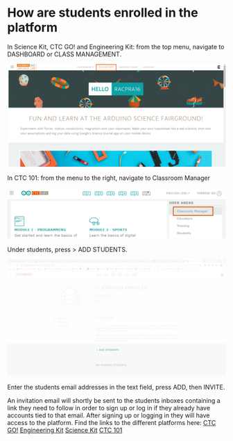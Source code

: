 # How are students enrolled in the platform

In Science Kit, CTC GO! and Engineering Kit: from the top menu, navigate to DASHBOARD or CLASS MANAGEMENT.

![dashboard 1](../../assets/img/Howarestudentsenrolledintheplatform/1.png)

In CTC 101: from the menu to the right, navigate to Classroom Manager

![dashboard 2](../../assets/img/Howarestudentsenrolledintheplatform/2.png)

Under students, press > ADD STUDENTS.

![dashboard 3](../../assets/img/Howarestudentsenrolledintheplatform/3.png)

Enter the students email addresses in the text field, press ADD, then INVITE.

An invitation email will shortly be sent to the students inboxes containing a link they need to follow in order to sign up or log in if they already have accounts tied to that email. After signing up or logging in they will have access to the platform. Find the links to the different platforms here:
[CTC GO!](https://ctc-go.arduino.cc/)
[Engineering Kit](https://create.arduino.cc/edu/courses/course/)
[Science Kit](https://physics-lab.arduino.cc/)
[CTC 101](https://create.arduino.cc/ctc/101/)
